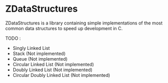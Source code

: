 # ZDataStructures
ZDataStructures is a library containing simple implementations of the most common data structures to speed up development in C.

TODO :
- Singly Linked List
- Stack (Not implemented)
- Queue (Not implemented)
- Circular Linked List (Not implemented)
- Doubly Linked List (Not implemented)
- Circular Doubly Linked List (Not implemented)